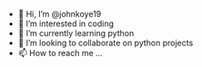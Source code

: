 - 👋 Hi, I’m @johnkoye19
- 👀 I’m interested in coding 
- 🌱 I’m currently learning python
- 💞️ I’m looking to collaborate on python projects
- 📫 How to reach me ...

<!---
johnkoye19/johnkoye19 is a ✨ special ✨ repository because its `README.md` (this file) appears on your GitHub profile.
You can click the Preview link to take a look at your changes.
--->
